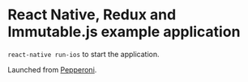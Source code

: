 # React Native, Redux and Immutable.js example application
`react-native run-ios` to start the application.  

Launched from [Pepperoni](https://github.com/futurice/pepperoni-app-kit).
